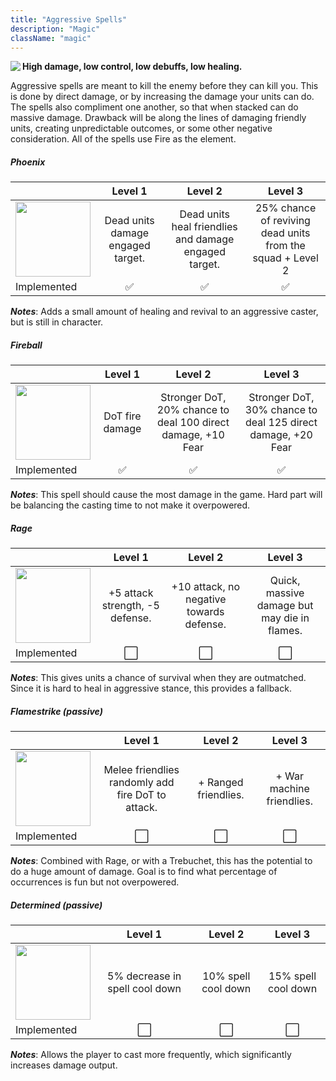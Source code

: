 ```yaml
---
title: "Aggressive Spells"
description: "Magic"
className: "magic"
---
```


<img align="left" src="/images/abilities/icon_Aggressive.png?raw=true" class="unit" /> **High damage, low control, low debuffs, low healing.**

Aggressive spells are meant to kill the enemy before they can kill you. This is done by direct damage, or by increasing the damage your units can do. The spells also compliment one another, so that when stacked can do massive damage. Drawback will be along the lines of damaging friendly units, creating unpredictable outcomes, or some other negative consideration. All of the spells use Fire as the element. 

##### Phoenix
|   |              Level 1              |                        Level 2                        |                           Level 3                          |
|---|:---------------------------------:|:-----------------------------------------------------:|:----------------------------------------------------------:|
| <img class="unit" src="/images/abilities/icon_Pheonix.png?raw=true" width="120" />  | Dead units damage engaged target. | Dead units heal friendlies and damage engaged target. | 25% chance of reviving dead units from the squad + Level 2 |
| Implemented | ✅ | ✅ | ✅ |

**_Notes_**: Adds a small amount of healing and revival to an aggressive caster, but is still in character.




##### Fireball
|   |              Level 1              |                        Level 2                        |                           Level 3                          |
|---|:---------------------------------:|:-----------------------------------------------------:|:----------------------------------------------------------:|
| <img class="unit" src="/images/abilities/icon_Fire.png?raw=true" width="120" /> | DoT fire damage | Stronger DoT, 20% chance to deal 100 direct damage, +10 Fear | Stronger DoT, 30% chance to deal 125 direct damage, +20 Fear |
| Implemented | ✅ | ✅ | ✅ |


**_Notes_**: This spell should cause the most damage in the game. Hard part will be balancing the casting time to not make it overpowered.



##### Rage
|   |              Level 1              |                        Level 2                        |                           Level 3                          |
|---|:---------------------------------:|:-----------------------------------------------------:|:----------------------------------------------------------:|
| <img class="unit" src="/images/abilities/icon_Rage.png?raw=true" width="120" /> | +5 attack strength, -5 defense. | +10 attack, no negative towards defense. | Quick, massive damage but may die in flames. |
| Implemented | ⬜ | ⬜ | ⬜ |


**_Notes_**: This gives units a chance of survival when they are outmatched. Since it is hard to heal in aggressive stance, this provides a fallback.



##### Flamestrike (passive)
|   |              Level 1              |                        Level 2                        |                           Level 3                          |
|---|:---------------------------------:|:-----------------------------------------------------:|:----------------------------------------------------------:|
| <img class="unit" src="/images/abilities/icon_Flamestrike.png?raw=true" width="120" />   | Melee friendlies randomly add fire DoT to attack. | + Ranged friendlies. | + War machine friendlies. |
| Implemented | ⬜ | ⬜ | ⬜ |


**_Notes_**: Combined with Rage, or with a Trebuchet, this has the potential to do a huge amount of damage. Goal is to find what percentage of occurrences is fun but not overpowered.



##### Determined (passive)
|   |              Level 1              |                        Level 2                        |                           Level 3                          |
|---|:---------------------------------:|:-----------------------------------------------------:|:----------------------------------------------------------:|
| <img class="unit" src="/images/abilities/icon_Determined.png?raw=true" width="120" /> | 5% decrease in spell cool down | 10% spell cool down | 15% spell cool down |
| Implemented | ⬜ | ⬜ | ⬜ |


**_Notes_**: Allows the player to cast more frequently, which significantly increases damage output.